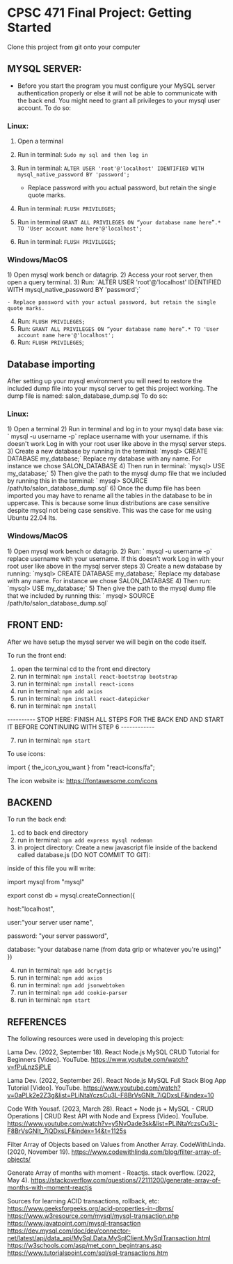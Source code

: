 # CPSC 471 Final Project: Getting Started

Clone this project from git onto your computer


MYSQL SERVER:
----
- Before you start the program you must configure your MySQL server authentication properly or else it
will not be able to communicate with the back end. You might need to grant all privileges to your mysql user 
account. To do so:

<h3>Linux:</h3>

1) Open a terminal 
2) Run in terminal: `Sudo my sql and then log in`
3) Run in terminal: `ALTER USER 'root'@'localhost' IDENTIFIED WITH mysql_native_password BY 'password';`
        
    - Replace password with you actual password, but retain the single quote marks.

4) Run in terminal: `FLUSH PRIVILEGES`;
5) Run in terminal `GRANT ALL PRIVILEGES ON “your database name here”.* TO 'User account name here'@'localhost';`
6) Run in terminal: `FLUSH PRIVILEGES`;


<h3>Windows/MacOS</h3>
1) Open mysql work bench or datagrip.
2) Access your root server, then open a query terminal.
3) Run: `ALTER USER 'root'@'localhost' IDENTIFIED WITH mysql_native_password BY 'password';`

    - Replace password with your actual password, but retain the single quote marks.

4) Run: `FLUSH PRIVILEGES;`
5) Run: `GRANT ALL PRIVILEGES ON “your database name here”.* TO 'User account name here'@'localhost';`
6) Run: `FLUSH PRIVILEGES`;


Database importing
----
After setting up your mysql environment you will need to restore the included dump file into your mysql server to get 
this project working. The dump file is named: salon_database_dump.sql To do so:

<h3>Linux:</h3>
1) Open a terminal
2) Run in terminal and log in to your mysql data base via: ` mysql -u username -p` replace username with your username.
   if this doesn't work Log in with your root user like above in the mysql server steps.
3) Create a new database by running in the terminal: `mysql> CREATE DATABASE my_database;` Replace my database with any name. For instance we chose 
   SALON_DATABASE
4) Then run in terminal: `mysql> USE my_database;`
5) Then give the path to the mysql dump file that we included by running this in the terminal: ` mysql> SOURCE /path/to/salon_database_dump.sql`
6) Once the dump file has been imported you may have to rename all the tables in the database to be in uppercase. This 
is because some linux distributions are case sensitive despite mysql not being case sensitive. This was the case for me 
using Ubuntu 22.04 lts.

<h3>Windows/MacOS</h3>
1) Open mysql work bench or datagrip.
2) Run: ` mysql -u username -p` replace username with your username. If this doesn't work Log in with your root user like above in the mysql server steps
3) Create a new database by running: `mysql> CREATE DATABASE my_database;` Replace my database with any name. For instance we chose
   SALON_DATABASE
4) Then run: `mysql> USE my_database;`
5) Then give the path to the mysql dump file that we included by running this: ` mysql> SOURCE /path/to/salon_database_dump.sql`



FRONT END:
---

After we have setup the mysql server we will begin on the code itself.

To run the front end:

1) open the terminal cd to the front end directory
2) run in terminal: `npm install react-bootstrap bootstrap` 
3) run in terminal: `npm install react-icons`
4) run in terminal: `npm add axios`
5) run in terminal: `npm install react-datepicker`
6) run in terminal: `npm install`

---------- STOP HERE: FINISH ALL STEPS FOR THE BACK END AND START IT BEFORE CONTINUING WITH STEP 6 ------------

7) run in terminal: `npm start`


To use icons:

import { the_icon_you_want } from "react-icons/fa";

The icon website is: https://fontawesome.com/icons







BACKEND
---
To run the back end:

1) cd to back end directory
2) run in terminal: `npm add express mysql nodemon`
3) in project directory: Create a new javascript file inside of the backend called database.js (DO NOT COMMIT TO GIT):

inside of this file you will write:

import mysql from "mysql"

export const db = mysql.createConnection({

host:"localhost",

user:"your server user name",

password: "your server password",

database: "your database name (from data grip or whatever you're using)"
})


4) run in terminal: `npm add bcryptjs`
5) run in terminal: `npm add axios`
6) run in terminal: `npm add jsonwebtoken`
7) run in terminal: `npm add cookie-parser`
8) run in terminal: `npm start`




REFERENCES
---
The following resources were used in developing this project:

Lama Dev. (2022, September 18). React Node.js MySQL CRUD Tutorial for Beginners [Video]. YouTube. https://www.youtube.com/watch?v=fPuLnzSjPLE

Lama Dev. (2022, September 26). React Node.js MySQL Full Stack Blog App Tutorial [Video]. YouTube. https://www.youtube.com/watch?v=0aPLk2e2Z3g&list=PLiNtaYczsCu3L-F8BrVsGNIt_7iQDxsLF&index=10

Code With Yousaf. (2023, March 28). React + Node js + MySQL - CRUD Operations | CRUD Rest API with Node and Express [Video]. YouTube. https://www.youtube.com/watch?v=y5NvOade3sk&list=PLiNtaYczsCu3L-F8BrVsGNIt_7iQDxsLF&index=14&t=1125s

Filter Array of Objects based on Values from Another Array. CodeWithLinda. (2020, November 19). https://www.codewithlinda.com/blog/filter-array-of-objects/

Generate Array of months with moment - Reactjs. stack overflow. (2022, May 4). https://stackoverflow.com/questions/72111200/generate-array-of-months-with-moment-reactjs



Sources for learning ACID transactions, rollback, etc:
https://www.geeksforgeeks.org/acid-properties-in-dbms/
https://www.w3resource.com/mysql/mysql-transaction.php
https://www.javatpoint.com/mysql-transaction
https://dev.mysql.com/doc/dev/connector-net/latest/api/data_api/MySql.Data.MySqlClient.MySqlTransaction.html
https://w3schools.com/asp/met_conn_begintrans.asp
https://www.tutorialspoint.com/sql/sql-transactions.htm